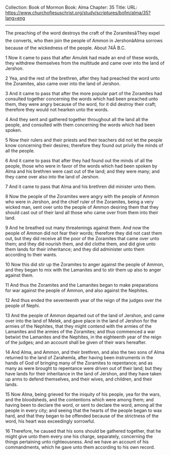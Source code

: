 Collection: Book of Mormon
Book: Alma
Chapter: 35
Title: 
URL: https://www.churchofjesuschrist.org/study/scriptures/bofm/alma/35?lang=eng

---

The preaching of the word destroys the craft of the ZoramitesâThey expel the converts, who then join the people of Ammon in JershonâAlma sorrows because of the wickedness of the people. About 74Â B.C.

1 Now it came to pass that after Amulek had made an end of these words, they withdrew themselves from the multitude and came over into the land of Jershon.

2 Yea, and the rest of the brethren, after they had preached the word unto the Zoramites, also came over into the land of Jershon.

3 And it came to pass that after the more popular part of the Zoramites had consulted together concerning the words which had been preached unto them, they were angry because of the word, for it did destroy their craft; therefore they would not hearken unto the words.

4 And they sent and gathered together throughout all the land all the people, and consulted with them concerning the words which had been spoken.

5 Now their rulers and their priests and their teachers did not let the people know concerning their desires; therefore they found out privily the minds of all the people.

6 And it came to pass that after they had found out the minds of all the people, those who were in favor of the words which had been spoken by Alma and his brethren were cast out of the land; and they were many; and they came over also into the land of Jershon.

7 And it came to pass that Alma and his brethren did minister unto them.

8 Now the people of the Zoramites were angry with the people of Ammon who were in Jershon, and the chief ruler of the Zoramites, being a very wicked man, sent over unto the people of Ammon desiring them that they should cast out of their land all those who came over from them into their land.

9 And he breathed out many threatenings against them. And now the people of Ammon did not fear their words; therefore they did not cast them out, but they did receive all the poor of the Zoramites that came over unto them; and they did nourish them, and did clothe them, and did give unto them lands for their inheritance; and they did administer unto them according to their wants.

10 Now this did stir up the Zoramites to anger against the people of Ammon, and they began to mix with the Lamanites and to stir them up also to anger against them.

11 And thus the Zoramites and the Lamanites began to make preparations for war against the people of Ammon, and also against the Nephites.

12 And thus ended the seventeenth year of the reign of the judges over the people of Nephi.

13 And the people of Ammon departed out of the land of Jershon, and came over into the land of Melek, and gave place in the land of Jershon for the armies of the Nephites, that they might contend with the armies of the Lamanites and the armies of the Zoramites; and thus commenced a war betwixt the Lamanites and the Nephites, in the eighteenth year of the reign of the judges; and an account shall be given of their wars hereafter.

14 And Alma, and Ammon, and their brethren, and also the two sons of Alma returned to the land of Zarahemla, after having been instruments in the hands of God of bringing many of the Zoramites to repentance; and as many as were brought to repentance were driven out of their land; but they have lands for their inheritance in the land of Jershon, and they have taken up arms to defend themselves, and their wives, and children, and their lands.

15 Now Alma, being grieved for the iniquity of his people, yea for the wars, and the bloodsheds, and the contentions which were among them; and having been to declare the word, or sent to declare the word, among all the people in every city; and seeing that the hearts of the people began to wax hard, and that they began to be offended because of the strictness of the word, his heart was exceedingly sorrowful.

16 Therefore, he caused that his sons should be gathered together, that he might give unto them every one his charge, separately, concerning the things pertaining unto righteousness. And we have an account of his commandments, which he gave unto them according to his own record.

